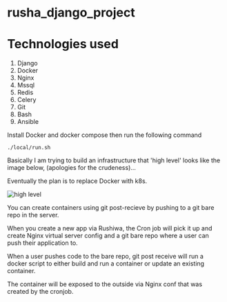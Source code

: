 # rusha_django_project

# Technologies used

1. Django
2. Docker
3. Nginx
4. Mssql
5. Redis 
6. Celery
7. Git
8. Bash
9. Ansible

Install Docker and docker compose then run the following command

`./local/run.sh`

Basically I am trying to build an infrastructure that 'high level' looks like the image below, (apologies for the crudeness)...

Eventually the plan is to replace Docker with k8s.

![high level](https://drive.google.com/uc?export=view&id=1xFBcdV-JRDVCGjOXk9CQlQFRzJR0xMOe)


You can create containers using git post-recieve by pushing to a git bare repo in the server.

When you create a new app via Rushiwa, the Cron job will pick it up and create Nginx virtual server config and a git bare repo where a user can push their application to. 

When a user pushes code to the bare repo,  git post receive will run a docker script to either build and run a container or update an existing container. 

The container will be exposed to the outside via Nginx conf that was created by the cronjob. 
